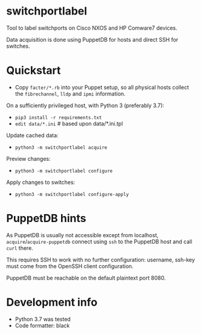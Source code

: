 # switchportlabel
Tool to label switchports on Cisco NXOS and HP Comware7 devices.

Data acquisition is done using PuppetDB for hosts and direct SSH for switches.

# Quickstart

* Copy `facter/*.rb` into your Puppet setup, so all physical hosts collect the `fibrechannel`, `lldp` and `ipmi` information.

On a sufficiently privileged host, with Python 3 (preferably 3.7):

* `pip3 install -r requirements.txt`
* `edit data/*.ini`   # based upon data/*.ini.tpl

Update cached data:
* `python3 -m switchportlabel acquire`

Preview changes:
* `python3 -m switchportlabel configure`

Apply changes to switches:
* `python3 -m switchportlabel configure-apply`

# PuppetDB hints

As PuppetDB is usually not accessible except from localhost, `acquire`/`acquire-puppetdb` connect using `ssh` to the PuppetDB host and call `curl` there.

This requires SSH to work with no further configuration: username, ssh-key must come from the OpenSSH client configuration.

PuppetDB must be reachable on the default plaintext port 8080.

# Development info

* Python 3.7 was tested
* Code formatter: black
